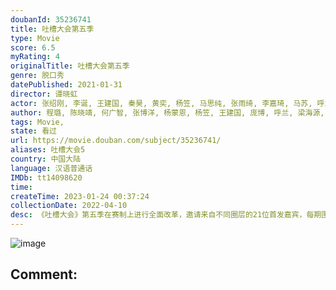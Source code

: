 ```yaml
---
doubanId: 35236741
title: 吐槽大会第五季
type: Movie
score: 6.5
myRating: 4
originalTitle: 吐槽大会第五季
genre: 脱口秀
datePublished: 2021-01-31
director: 谭晓虹
actor: 张绍刚, 李诞, 王建国, 秦昊, 黄奕, 杨笠, 马思纯, 张雨绮, 李嘉琦, 马苏, 呼兰, 杨蒙恩, 陈卓璇, 张大大, 张颜齐, 易立竞, 刘嘉裕, 宋方金, 王勉, 阎鹤祥, 郭采洁, 薇娅, 姜云升, 蒙淇淇, 周琦, 乃万, 那吾克热·玉素甫江, 郭艾伦, 杨鸣, 范志毅, 茂涛, 金星, 吴星辰, 江梓浩, 陈晓靖, 何广智, 董宝石, 杨天真, 毛衍七, 丁太升, 李菲儿, 金莎, 潘长江, 蔡明, 仁科, 罗翔, 许知远, 李若彤, 李雪琴, 庞博, 程璐, 汪东城, 大张伟
author: 程璐, 陈晓靖, 何广智, 张博洋, 杨蒙恩, 杨笠, 王建国, 庞博, 呼兰, 梁海源, 李文妤, 吐提古丽·热杰, 王俊霖, 鸟鸟, 吴星辰, 江梓浩
tags: Movie, 
state: 看过
url: https://movie.douban.com/subject/35236741/
aliases: 吐槽大会5
country: 中国大陆
language: 汉语普通话
IMDb: tt14098620
time: 
createTime: 2023-01-24 00:37:24
collectionDate: 2022-04-10
desc: 《吐槽大会》第五季在赛制上进行全面改革，邀请来自不同圈层的21位首发嘉宾，每期围绕不同主咖进行吐槽。本季加入团战形式和真人秀，让节目从“单本剧”变“连续剧”，在赛制的对抗中激发嘉宾在吐槽场中的胜负欲，...
---
```


![image](p2630403566.jpg)

Comment: 
---

